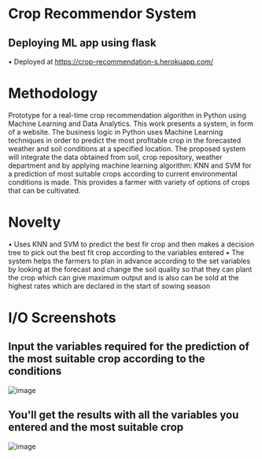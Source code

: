 # Crop Recommendor System
## Deploying ML app using flask
• Deployed at https://crop-recommendation-s.herokuapp.com/
##
# Methodology
Prototype for a real-time crop recommendation algorithm in Python using Machine Learning and Data Analytics. This work presents a system, in form of a website. The business logic in Python uses Machine Learning techniques in order to predict the most profitable crop in the forecasted weather and soil conditions at a specified location. The proposed system will integrate the data obtained from soil, crop repository, weather department and by applying machine learning algorithm: KNN and SVM for a prediction of most suitable crops according to current environmental conditions is made. This provides a farmer with variety of options of crops that can be cultivated.
# Novelty
• Uses KNN and SVM to predict the best fir crop and then makes a decision tree to pick out the best fit crop according to the variables entered
• The system helps the farmers to plan in advance according to the set variables by looking at the forecast and change the soil quality so that they can plant the crop which can give maximum output and is also can be sold at the highest rates which are declared in the start of sowing season
# I/O Screenshots
## Input the variables required for the prediction of the most suitable crop according to the conditions
![image](https://user-images.githubusercontent.com/69529536/134046576-3abb3028-a6b9-4955-ac14-5a0d8ce11813.png)
## You'll get the results with all the variables you entered and the most suitable crop
![image](https://user-images.githubusercontent.com/69529536/134046588-59f85005-49b9-40f1-b09a-fc88fab8f717.png)
